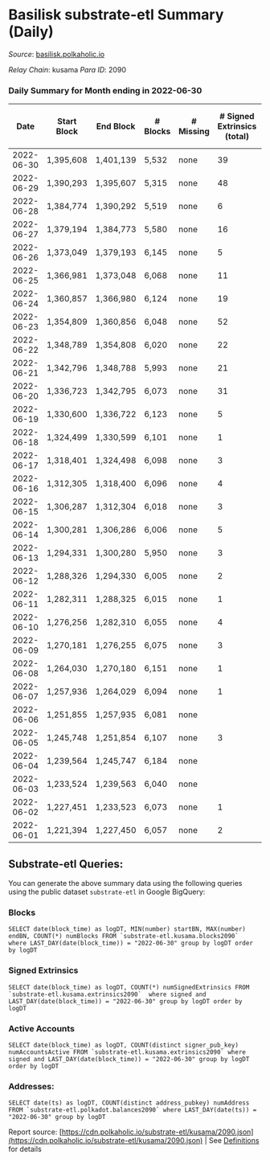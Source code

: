 # Basilisk substrate-etl Summary (Daily)

_Source_: [basilisk.polkaholic.io](https://basilisk.polkaholic.io)

*Relay Chain*: kusama
*Para ID*: 2090



### Daily Summary for Month ending in 2022-06-30


| Date | Start Block | End Block | # Blocks | # Missing | # Signed Extrinsics (total) | # Active Accounts | # Addresses with Balances | # Events | # Transfers | # XCM Transfers In | # XCM Transfers Out |
| ---- | ----------- | --------- | -------- | --------- | --------------------------- | ----------------- | ------------------------- | -------- | ----------- | ------------------ | ------------------- |
| 2022-06-30 | 1,395,608 | 1,401,139 | 5,532 | none  | 39 | 36 | 16,073 | 16,830 |   |   |   |
| 2022-06-29 | 1,390,293 | 1,395,607 | 5,315 | none  | 48 | 41 | 16,073 | 16,246 |   |   |   |
| 2022-06-28 | 1,384,774 | 1,390,292 | 5,519 | none  | 6 | 6 | 16,073 | 16,597 |   |   |   |
| 2022-06-27 | 1,379,194 | 1,384,773 | 5,580 | none  | 16 | 12 | 16,073 | 16,840 |   |   |   |
| 2022-06-26 | 1,373,049 | 1,379,193 | 6,145 | none  | 5 | 5 | 16,073 | 18,472 |   | 2  |   |
| 2022-06-25 | 1,366,981 | 1,373,048 | 6,068 | none  | 11 | 9 | 16,073 | 18,271 |   |   |   |
| 2022-06-24 | 1,360,857 | 1,366,980 | 6,124 | none  | 19 | 11 | 16,073 | 18,510 |   |   |   |
| 2022-06-23 | 1,354,809 | 1,360,856 | 6,048 | none  | 52 | 20 | 16,073 | 31,498 |   |   |   |
| 2022-06-22 | 1,348,789 | 1,354,808 | 6,020 | none  | 22 | 19 | 16,073 | 18,193 |   |   |   |
| 2022-06-21 | 1,342,796 | 1,348,788 | 5,993 | none  | 21 | 16 | 16,073 | 18,108 |   |   |   |
| 2022-06-20 | 1,336,723 | 1,342,795 | 6,073 | none  | 31 | 16 | 16,073 | 18,417 |   |   |   |
| 2022-06-19 | 1,330,600 | 1,336,722 | 6,123 | none  | 5 | 3 | 16,073 | 18,399 |   |   |   |
| 2022-06-18 | 1,324,499 | 1,330,599 | 6,101 | none  | 1 | 1 | 16,073 | 18,313 |   |   |   |
| 2022-06-17 | 1,318,401 | 1,324,498 | 6,098 | none  | 3 | 3 | 16,073 | 18,309 |   |   |   |
| 2022-06-16 | 1,312,305 | 1,318,400 | 6,096 | none  | 4 | 3 | 16,073 | 18,304 |   |   |   |
| 2022-06-15 | 1,306,287 | 1,312,304 | 6,018 | none  | 3 | 3 | 16,073 | 18,078 |   | 1 ($2.00) |   |
| 2022-06-14 | 1,300,281 | 1,306,286 | 6,006 | none  | 5 | 2 | 16,073 | 18,033 |   |   |   |
| 2022-06-13 | 1,294,331 | 1,300,280 | 5,950 | none  | 3 | 2 | 16,073 | 17,881 |   |   |   |
| 2022-06-12 | 1,288,326 | 1,294,330 | 6,005 | none  | 2 | 2 | 16,073 | 18,024 |   |   |   |
| 2022-06-11 | 1,282,311 | 1,288,325 | 6,015 | none  | 1 | 1 | 16,073 | 18,052 |   |   |   |
| 2022-06-10 | 1,276,256 | 1,282,310 | 6,055 | none  | 4 | 4 | 16,073 | 18,178 |   |   |   |
| 2022-06-09 | 1,270,181 | 1,276,255 | 6,075 | none  | 3 | 2 | 16,073 | 18,239 |   |   |   |
| 2022-06-08 | 1,264,030 | 1,270,180 | 6,151 | none  | 1 | 1 | 16,073 | 18,460 |   |   |   |
| 2022-06-07 | 1,257,936 | 1,264,029 | 6,094 | none  | 1 | 1 | 16,073 | 18,290 |   |   |   |
| 2022-06-06 | 1,251,855 | 1,257,935 | 6,081 | none  |  |  | 16,073 | 18,251 |   |   |   |
| 2022-06-05 | 1,245,748 | 1,251,854 | 6,107 | none  | 3 | 3 | 16,073 | 18,332 |   |   |   |
| 2022-06-04 | 1,239,564 | 1,245,747 | 6,184 | none  |  |  | 16,073 | 18,558 |   |   |   |
| 2022-06-03 | 1,233,524 | 1,239,563 | 6,040 | none  |  |  | 16,073 | 18,125 |   |   |   |
| 2022-06-02 | 1,227,451 | 1,233,523 | 6,073 | none  | 1 | 1 | 16,073 | 18,229 |   |   |   |
| 2022-06-01 | 1,221,394 | 1,227,450 | 6,057 | none  | 2 | 1 | 16,073 | 18,180 |   |   |   |

## Substrate-etl Queries:
You can generate the above summary data using the following queries using the public dataset `substrate-etl` in Google BigQuery:


### Blocks
```
SELECT date(block_time) as logDT, MIN(number) startBN, MAX(number) endBN, COUNT(*) numBlocks FROM `substrate-etl.kusama.blocks2090`  where LAST_DAY(date(block_time)) = "2022-06-30" group by logDT order by logDT
```


### Signed Extrinsics
```
SELECT date(block_time) as logDT, COUNT(*) numSignedExtrinsics FROM `substrate-etl.kusama.extrinsics2090`  where signed and LAST_DAY(date(block_time)) = "2022-06-30" group by logDT order by logDT
```


### Active Accounts
```
SELECT date(block_time) as logDT, COUNT(distinct signer_pub_key) numAccountsActive FROM `substrate-etl.kusama.extrinsics2090` where signed and LAST_DAY(date(block_time)) = "2022-06-30" group by logDT order by logDT
```


### Addresses:
```
SELECT date(ts) as logDT, COUNT(distinct address_pubkey) numAddress FROM `substrate-etl.polkadot.balances2090` where LAST_DAY(date(ts)) = "2022-06-30" group by logDT
```



Report source: [https://cdn.polkaholic.io/substrate-etl/kusama/2090.json](https://cdn.polkaholic.io/substrate-etl/kusama/2090.json) | See [Definitions](/DEFINITIONS.md) for details
